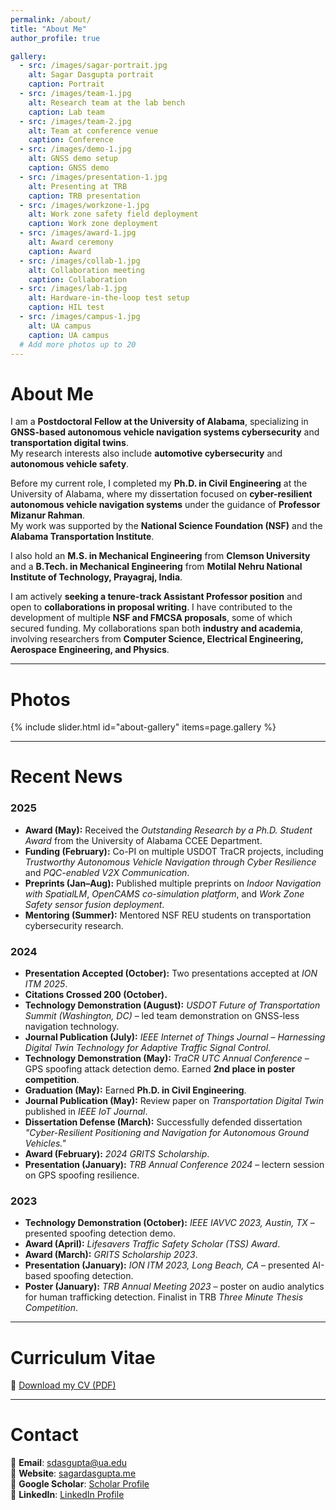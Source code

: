 ```yaml
---
permalink: /about/
title: "About Me"
author_profile: true

gallery:
  - src: /images/sagar-portrait.jpg
    alt: Sagar Dasgupta portrait
    caption: Portrait
  - src: /images/team-1.jpg
    alt: Research team at the lab bench
    caption: Lab team
  - src: /images/team-2.jpg
    alt: Team at conference venue
    caption: Conference
  - src: /images/demo-1.jpg
    alt: GNSS demo setup
    caption: GNSS demo
  - src: /images/presentation-1.jpg
    alt: Presenting at TRB
    caption: TRB presentation
  - src: /images/workzone-1.jpg
    alt: Work zone safety field deployment
    caption: Work zone deployment
  - src: /images/award-1.jpg
    alt: Award ceremony
    caption: Award
  - src: /images/collab-1.jpg
    alt: Collaboration meeting
    caption: Collaboration
  - src: /images/lab-1.jpg
    alt: Hardware-in-the-loop test setup
    caption: HIL test
  - src: /images/campus-1.jpg
    alt: UA campus
    caption: UA campus
  # Add more photos up to 20
---
```


# About Me

I am a **Postdoctoral Fellow at the University of Alabama**, specializing in **GNSS-based autonomous vehicle navigation systems cybersecurity** and **transportation digital twins**.  
My research interests also include **automotive cybersecurity** and **autonomous vehicle safety**.  

Before my current role, I completed my **Ph.D. in Civil Engineering** at the University of Alabama, where my dissertation focused on **cyber-resilient autonomous vehicle navigation systems** under the guidance of **Professor Mizanur Rahman**.  
My work was supported by the **National Science Foundation (NSF)** and the **Alabama Transportation Institute**.  

I also hold an **M.S. in Mechanical Engineering** from **Clemson University** and a **B.Tech. in Mechanical Engineering** from **Motilal Nehru National Institute of Technology, Prayagraj, India**.  

I am actively **seeking a tenure-track Assistant Professor position** and open to **collaborations in proposal writing**. I have contributed to the development of multiple **NSF and FMCSA proposals**, some of which secured funding. My collaborations span both **industry and academia**, involving researchers from **Computer Science, Electrical Engineering, Aerospace Engineering, and Physics**.

---

# Photos

{% include slider.html id="about-gallery" items=page.gallery %}

---

# Recent News

### 2025
- **Award (May):** Received the *Outstanding Research by a Ph.D. Student Award* from the University of Alabama CCEE Department.  
- **Funding (February):** Co-PI on multiple USDOT TraCR projects, including *Trustworthy Autonomous Vehicle Navigation through Cyber Resilience* and *PQC-enabled V2X Communication*.  
- **Preprints (Jan–Aug):** Published multiple preprints on *Indoor Navigation with SpatialLM*, *OpenCAMS co-simulation platform*, and *Work Zone Safety sensor fusion deployment*.  
- **Mentoring (Summer):** Mentored NSF REU students on transportation cybersecurity research.  

### 2024
- **Presentation Accepted (October):** Two presentations accepted at *ION ITM 2025*.  
- **Citations Crossed 200 (October).**  
- **Technology Demonstration (August):** *USDOT Future of Transportation Summit (Washington, DC)* – led team demonstration on GNSS-less navigation technology.  
- **Journal Publication (July):** *IEEE Internet of Things Journal* – *Harnessing Digital Twin Technology for Adaptive Traffic Signal Control*.  
- **Technology Demonstration (May):** *TraCR UTC Annual Conference* – GPS spoofing attack detection demo. Earned **2nd place in poster competition**.  
- **Graduation (May):** Earned **Ph.D. in Civil Engineering**.  
- **Journal Publication (May):** Review paper on *Transportation Digital Twin* published in *IEEE IoT Journal*.  
- **Dissertation Defense (March):** Successfully defended dissertation *"Cyber-Resilient Positioning and Navigation for Autonomous Ground Vehicles."*  
- **Award (February):** *2024 GRITS Scholarship*.  
- **Presentation (January):** *TRB Annual Conference 2024* – lectern session on GPS spoofing resilience.  

### 2023
- **Technology Demonstration (October):** *IEEE IAVVC 2023, Austin, TX* – presented spoofing detection demo.  
- **Award (April):** *Lifesavers Traffic Safety Scholar (TSS) Award*.  
- **Award (March):** *GRITS Scholarship 2023*.  
- **Presentation (January):** *ION ITM 2023, Long Beach, CA* – presented AI-based spoofing detection.  
- **Poster (January):** *TRB Annual Meeting 2023* – poster on audio analytics for human trafficking detection. Finalist in TRB *Three Minute Thesis Competition*.  

---

# Curriculum Vitae

📄 [Download my CV (PDF)](/files/CV_Dasgupta_08212025.pdf)

---

# Contact

📧 **Email**: [sdasgupta@ua.edu](mailto:sdasgupta@ua.edu)  
🔗 **Website**: [sagardasgupta.me](https://www.sagardasgupta.me)  
🔗 **Google Scholar**: [Scholar Profile](https://scholar.google.com/citations?user=rMHBcRYAAAAJ&hl=en)  
🔗 **LinkedIn**: [LinkedIn Profile](https://www.linkedin.com/in/sagar-dasgupta-692567201/)  

